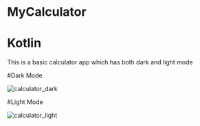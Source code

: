 # MyCalculator
# Kotlin

This is a basic calculator app which has both dark and light mode

#Dark Mode

![calculator_dark](https://github.com/ANBHARADWAJ10/MyCalculator/assets/139613786/6a8e1371-35d8-4ed1-9675-2e588941340a)

#Light Mode

![calculator_light](https://github.com/ANBHARADWAJ10/MyCalculator/assets/139613786/5cdcdef3-dfe6-4acc-9653-56e4f22e6478)
